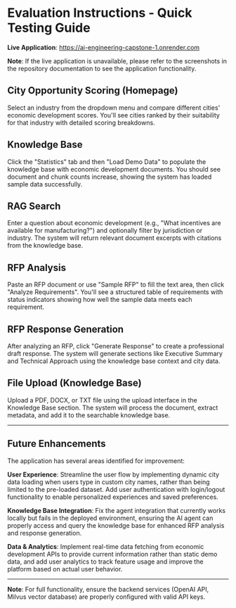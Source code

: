 # Evaluation Instructions - Quick Testing Guide

**Live Application**: https://ai-engineering-capstone-1.onrender.com

**Note**: If the live application is unavailable, please refer to the screenshots in the repository documentation to see the application functionality.

## City Opportunity Scoring (Homepage)
Select an industry from the dropdown menu and compare different cities' economic development scores. You'll see cities ranked by their suitability for that industry with detailed scoring breakdowns.

## Knowledge Base
Click the "Statistics" tab and then "Load Demo Data" to populate the knowledge base with economic development documents. You should see document and chunk counts increase, showing the system has loaded sample data successfully.

## RAG Search
Enter a question about economic development (e.g., "What incentives are available for manufacturing?") and optionally filter by jurisdiction or industry. The system will return relevant document excerpts with citations from the knowledge base.

## RFP Analysis
Paste an RFP document or use "Sample RFP" to fill the text area, then click "Analyze Requirements". You'll see a structured table of requirements with status indicators showing how well the sample data meets each requirement.

## RFP Response Generation
After analyzing an RFP, click "Generate Response" to create a professional draft response. The system will generate sections like Executive Summary and Technical Approach using the knowledge base context and city data.

## File Upload (Knowledge Base)
Upload a PDF, DOCX, or TXT file using the upload interface in the Knowledge Base section. The system will process the document, extract metadata, and add it to the searchable knowledge base.

---

## Future Enhancements

The application has several areas identified for improvement:

**User Experience**: Streamline the user flow by implementing dynamic city data loading when users type in custom city names, rather than being limited to the pre-loaded dataset. Add user authentication with login/logout functionality to enable personalized experiences and saved preferences.

**Knowledge Base Integration**: Fix the agent integration that currently works locally but fails in the deployed environment, ensuring the AI agent can properly access and query the knowledge base for enhanced RFP analysis and response generation.

**Data & Analytics**: Implement real-time data fetching from economic development APIs to provide current information rather than static demo data, and add user analytics to track feature usage and improve the platform based on actual user behavior.

---

**Note**: For full functionality, ensure the backend services (OpenAI API, Milvus vector database) are properly configured with valid API keys.